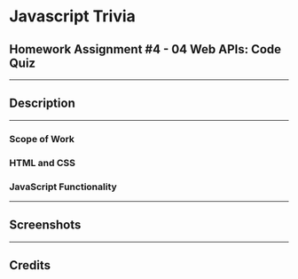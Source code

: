 # Javascript Trivia
## Homework Assignment #4 - 04 Web APIs: Code Quiz

---

## Description
---
### Scope of Work
### HTML and CSS
<!-- For simplicity and efficancy, BootStrap was choosen for the design elements.  -->
### JavaScript Functionality
---
## Screenshots
---
## Credits

<!-- JS Logo - https://www.vhv.rs/somore/javascript-logo -->

<!-- better responsive typograpgy https://css-tricks.com/fun-viewport-units/ -->

<!-- security differences between innerHTML and textContent https://stackoverflow.com/questions/48517469/security-innerhtml-vs-textcontent-with-api -->

<!-- pad time with leading 0's https://stackoverflow.com/questions/8089875/show-a-leading-zero-if-a-number-is-less-than-10

https://developer.mozilla.org/en-US/docs/Web/JavaScript/Reference/Global_Objects/String/padStart 

https://stackoverflow.com/questions/52118323/show-countdown-timer-in-hhmmss-instead-of-hms-in-javascript?noredirect=1&lq=1

https://scotch.io/tutorials/formattings-string-with-javascript-padstart-and-padend-->

<!-- getting multiple vlaues to local storage
https://stackoverflow.com/questions/40843773/localstorage-keeps-overwriting-my-data 

https://stackoverflow.com/questions/19635077/adding-objects-to-array-in-localstorage-->

<!-- cleaner set timeout code than ive used in the past
https://www.sitepoint.com/javascript-settimeout-function-examples/ -->

<!-- using a foreach
https://dmitripavlutin.com/foreach-iterate-array-javascript/ -->